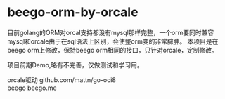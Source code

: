 # beego-orm-by-orcale

目前golang的ORM对orcal支持都没有mysql那样完整，一个orm要同时兼容mysql和orcale由于在sql语法上区别，会使整orm变的非常臃肿。
本项目是在beego orm上修改，保持beego orm相同的接口，只针对orcale，定制修改。


项目前期Demo,略有不完善，仅做测试和学习用。

orcale驱动
github.com/mattn/go-oci8
<br/>
beego
beego.me
